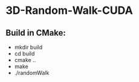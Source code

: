 # 3D-Random-Walk-CUDA

## Build in CMake:

- mkdir build
- cd build 
- cmake ..
- make
- ./randomWalk
